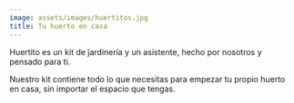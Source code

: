 ```yaml
---
image: assets/images/huertitos.jpg
title: Tu huerto en casa
---
```


Huertito es un kit de jardinería y un asistente, hecho por nosotros y pensado para ti.

Nuestro kit contiene todo lo que necesitas para empezar tu propio huerto en casa, sin importar el espacio que tengas.

